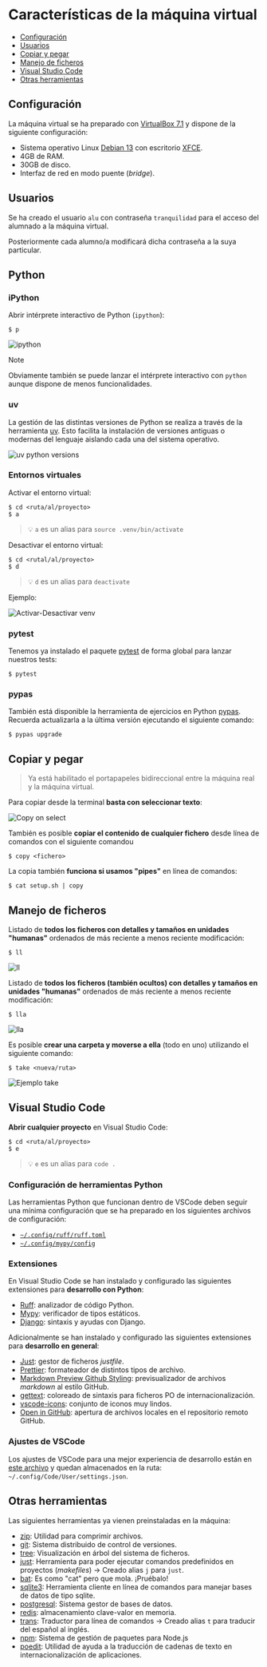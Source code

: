# Características de la máquina virtual <!-- omit from toc -->

- [Configuración](#configuración)
- [Usuarios](#usuarios)
- [Copiar y pegar](#copiar-y-pegar)
- [Manejo de ficheros](#manejo-de-ficheros)
- [Visual Studio Code](#visual-studio-code)
- [Otras herramientas](#otras-herramientas)

## Configuración

La máquina virtual se ha preparado con [VirtualBox 7.1](https://www.virtualbox.org/) y dispone de la siguiente configuración:

- Sistema operativo Linux [Debian 13](https://bits.debian.org/2025/08/trixie-released.html) con escritorio [XFCE](https://www.xfce.org/).
- 4GB de RAM.
- 30GB de disco.
- Interfaz de red en modo puente (_bridge_).

## Usuarios

Se ha creado el usuario `alu` con contraseña `tranquilidad` para el acceso del alumnado a la máquina virtual.

Posteriormente cada alumno/a modificará dicha contraseña a la suya particular.

## Python <!-- omit from toc -->

### iPython <!-- omit from toc -->

Abrir intérprete interactivo de Python (`ipython`):

```console
$ p
```

![ipython](./images/vm-features/ipython.png)

> [!NOTE]
> Obviamente también se puede lanzar el intérprete interactivo con `python` aunque dispone de menos funcionalidades.

### uv <!-- omit from toc -->

La gestión de las distintas versiones de Python se realiza a través de la herramienta [uv](https://docs.astral.sh/uv/). Esto facilita la instalación de versiones antiguas o modernas del lenguaje aislando cada una del sistema operativo.

![uv python versions](./images/vm-features/uv-python-versions.png)

### Entornos virtuales <!-- omit from toc -->

Activar el entorno virtual:

```console
$ cd <ruta/al/proyecto>
$ a
```

> 💡 `a` es un alias para `source .venv/bin/activate`

Desactivar el entorno virtual:

```console
$ cd <rutal/al/proyecto>
$ d
```

> 💡 `d` es un alias para `deactivate`

Ejemplo:

![Activar-Desactivar venv](./images/vm-features/actdeact-venv.png)

### pytest <!-- omit from toc -->

Tenemos ya instalado el paquete [pytest](https://docs.pytest.org/en/7.1.x/getting-started.html) de forma global para lanzar nuestros tests:

```console
$ pytest
```

### pypas <!-- omit from toc -->

También está disponible la herramienta de ejercicios en Python [pypas](https://pypas.es). Recuerda actualizarla a la última versión ejecutando el siguiente comando:

```console
$ pypas upgrade
```

## Copiar y pegar

> Ya está habilitado el portapapeles bidireccional entre la máquina real y la máquina virtual.

Para copiar desde la terminal **basta con seleccionar texto**:

![Copy on select](./images/vm-features/copy-on-select.png)

También es posible **copiar el contenido de cualquier fichero** desde línea de comandos con el siguiente comandou

```console
$ copy <fichero>
```

La copia también **funciona si usamos "pipes"** en línea de comandos:

```console
$ cat setup.sh | copy
```

## Manejo de ficheros

Listado de **todos los ficheros con detalles y tamaños en unidades "humanas"** ordenados de más reciente a menos reciente modificación:

```console
$ ll
```

![ll](./images/vm-features/ll.png)

Listado de **todos los ficheros (también ocultos) con detalles y tamaños en unidades "humanas"** ordenados de más reciente a menos reciente modificación:

```console
$ lla
```

![lla](./images/vm-features/lla.png)

Es posible **crear una carpeta y moverse a ella** (todo en uno) utilizando el siguiente comando:

```console
$ take <nueva/ruta>
```

![Ejemplo take](./images/vm-features/take.png)

## Visual Studio Code

**Abrir cualquier proyecto** en Visual Studio Code:

```console
$ cd <ruta/al/proyecto>
$ e
```

> 💡 `e` es un alias para `code .`

### Configuración de herramientas Python <!-- omit from toc -->

Las herramientas Python que funcionan dentro de VSCode deben seguir una mínima configuración que se ha preparado en los siguientes archivos de configuración:

- [`~/.config/ruff/ruff.toml`](./files/.ruff.toml)
- [`~/.config/mypy/config`](./files/.mypy.ini)

### Extensiones <!-- omit from toc -->

En Visual Studio Code se han instalado y configurado las siguientes extensiones para **desarrollo con Python**:

- [Ruff](https://marketplace.visualstudio.com/items?itemName=charliermarsh.ruff): analizador de código Python.
- [Mypy](https://marketplace.visualstudio.com/items?itemName=ms-python.mypy-type-checker): verificador de tipos estáticos.
- [Django](https://marketplace.visualstudio.com/items?itemName=batisteo.vscode-django): sintaxis y ayudas con Django.

Adicionalmente se han instalado y configurado las siguientes extensiones para **desarrollo en general**:

- [Just](https://marketplace.visualstudio.com/items?itemName=kokakiwi.vscode-just): gestor de ficheros _justfile_.
- [Prettier](https://marketplace.visualstudio.com/items?itemName=esbenp.prettier-vscode): formateador de distintos tipos de archivo.
- [Markdown Preview Github Styling](https://marketplace.visualstudio.com/items?itemName=bierner.markdown-preview-github-styles): previsualizador de archivos _markdown_ al estilo GitHub.
- [gettext](https://marketplace.visualstudio.com/items?itemName=mrorz.language-gettext): coloreado de sintaxis para ficheros PO de internacionalización.
- [vscode-icons](https://marketplace.visualstudio.com/items?itemName=vscode-icons-team.vscode-icons): conjunto de iconos muy lindos.
- [Open in GitHub](https://marketplace.visualstudio.com/items?itemName=fabiospampinato.vscode-open-in-github): apertura de archivos locales en el repositorio remoto GitHub.

### Ajustes de VSCode <!-- omit from toc -->

Los ajustes de VSCode para una mejor experiencia de desarrollo están en [este archivo](./files/settings.json) y quedan almacenados en la ruta: `~/.config/Code/User/settings.json`.

## Otras herramientas

Las siguientes herramientas ya vienen preinstaladas en la máquina:

- [zip](https://voidnull.es/zip-el-comando-para-comprimir-todo-lo-que-necesites/): Utilidad para comprimir archivos.
- [git](https://git-scm.com/): Sistema distribuido de control de versiones.
- [tree](<https://en.wikipedia.org/wiki/Tree_(command)>): Visualización en árbol del sistema de ficheros.
- [just](https://github.com/casey/just): Herramienta para poder ejecutar comandos predefinidos en proyectos (_makefiles_) → Creado alias `j` para `just`.
- [bat](https://github.com/sharkdp/bat): Es como "cat" pero que mola. ¡Pruébalo!
- [sqlite3](https://www.sqlite.org/index.html): Herramienta cliente en línea de comandos para manejar bases de datos de tipo sqlite.
- [postgresql](https://www.postgresql.org/): Sistema gestor de bases de datos.
- [redis](https://redis.io/): almacenamiento clave-valor en memoria.
- [trans](https://github.com/soimort/translate-shell): Traductor para línea de comandos → Creado alias `t` para traducir del español al inglés.
- [npm](https://www.npmjs.com/): Sistema de gestión de paquetes para Node.js
- [poedit](https://poedit.net/): Utilidad de ayuda a la traducción de cadenas de texto en internacionalización de aplicaciones.
